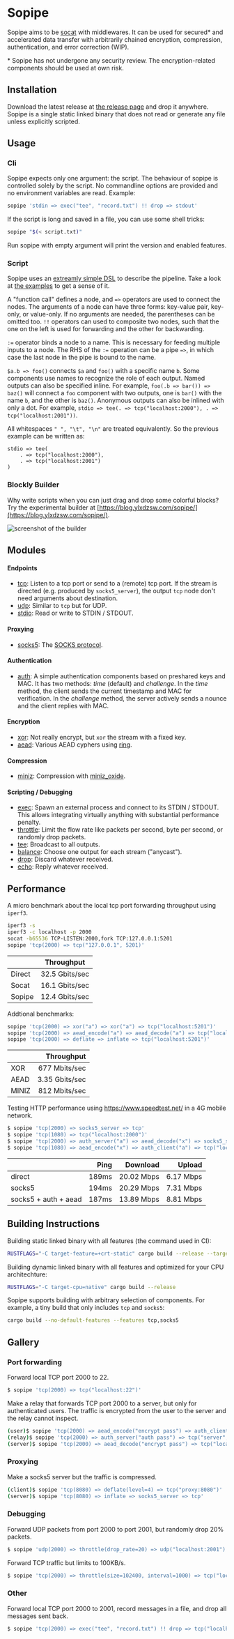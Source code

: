 Sopipe
======

Sopipe aims to be [socat] with middlewares. It can be used for secured* and accelerated data transfer with arbitrarily
chained encryption, compression, authentication, and error correction (WIP).

\* Sopipe has not undergone any security review. The encryption-related components should be used at own risk.

[socat]: http://www.dest-unreach.org/socat/

## Installation

Download the latest release at [the release page](https://github.com/ylxdzsw/sopipe/releases) and drop it anywhere.
Sopipe is a single static linked binary that does not read or generate any file unless explicitly scripted.

## Usage

### Cli

Sopipe expects only one argument: the script. The behaviour of sopipe is controlled solely by the script. No commandline
options are provided and no environment variables are read. Example:

```sh
sopipe 'stdin => exec("tee", "record.txt") !! drop => stdout'
```

If the script is long and saved in a file, you can use some shell tricks:

```sh
sopipe "$(< script.txt)"
```

Run sopipe with empty argument will print the version and enabled features.

### Script

Sopipe uses an [extreamly simple DSL](https://github.com/ylxdzsw/sopipe/blob/master/src/script.pest) to describe the
pipeline. Take a look at [the examples](https://github.com/ylxdzsw/sopipe#gallery) to get a sense of it.

A "function call" defines a node, and `=>` operators are used to connect the nodes. The arguments of a node can have
three forms: key-value pair, key-only, or value-only. If no arguments are needed, the parentheses can be omitted too.
`!!` operators can used to composite two nodes, such that the one on the left is used for forwarding and the other for
backwarding.

`:=` operator binds a node to a name. This is necessary for feeding multiple inputs to a node. The RHS of the `:=`
operation can be a pipe `=>`, in which case the last node in the pipe is bound to the name.

`$a.b => foo()` connects `$a` and `foo()` with a specific name `b`. Some components use names to recognize the role of
each output. Named outputs can also be specified inline. For example, `foo(.b => bar()) => baz()` will connect a `foo`
component with two outputs, one is `bar()` with the name `b`, and the other is `baz()`. Anonymous outputs can also be
inlined with only a dot. For example, `stdio => tee(. => tcp("localhost:2000"), . => tcp("localhost:2001"))`.

All whitespaces `" ", "\t", "\n"` are treated equivalently. So the previous example can be written as:

```
stdio => tee(
    . => tcp("localhost:2000"),
    . => tcp("localhost:2001")
)
```

### Blockly Builder

Why write scripts when you can just drag and drop some colorful blocks? Try the experimental builder at
[https://blog.ylxdzsw.com/sopipe/](https://blog.ylxdzsw.com/sopipe/).

![screenshot of the builder](builder/public/screenshot.png)

## Modules

#### Endpoints

- [tcp]: Listen to a tcp port or send to a (remote) tcp port. If the stream is directed (e.g. produced by
  `socks5_server`), the output `tcp` node don't need arguments about destination.
- [udp]: Similar to `tcp` but for UDP.
- [stdio]: Read or write to STDIN / STDOUT.

[tcp]: https://github.com/ylxdzsw/sopipe/tree/master/components/tcp
[udp]: https://github.com/ylxdzsw/sopipe/tree/master/components/udp
[stdio]: https://github.com/ylxdzsw/sopipe/tree/master/components/stdio

#### Proxying

- [socks5]: The [SOCKS protocol](https://tools.ietf.org/html/rfc1928).

[socks5]: https://github.com/ylxdzsw/sopipe/tree/master/components/socks5

#### Authentication

- [auth]: A simple authentication components based on preshared keys and MAC. It has two methods: *time* (default) and
  *challenge*. In the *time* method, the client sends the current timestamp and MAC for verification. In the *challenge*
  method, the server actively sends a nounce and the client replies with MAC.

[auth]: https://github.com/ylxdzsw/sopipe/tree/master/components/auth

#### Encryption

- [xor]: Not really encrypt, but `xor` the stream with a fixed key.
- [aead]: Various AEAD cyphers using [ring].

[xor]: https://github.com/ylxdzsw/sopipe/tree/master/components/xor
[aead]: https://github.com/ylxdzsw/sopipe/tree/master/components/aead
[ring]: https://github.com/briansmith/ring

#### Compression

- [miniz]: Compression with [miniz_oxide].

[miniz]: https://github.com/ylxdzsw/sopipe/tree/master/components/miniz
[miniz_oxide]: https://github.com/Frommi/miniz_oxide

#### Scripting / Debugging

- [exec]: Spawn an external process and connect to its STDIN / STDOUT. This allows integrating virtually anything with
  substantial performance penalty.
- [throttle]: Limit the flow rate like packets per second, byte per second, or randomly drop packets.
- [tee]: Broadcast to all outputs.
- [balance]: Choose one output for each stream ("anycast").
- [drop]: Discard whatever received.
- [echo]: Reply whatever received.

[exec]: https://github.com/ylxdzsw/sopipe/tree/master/components/exec
[throttle]: https://github.com/ylxdzsw/sopipe/tree/master/components/throttle
[tee]: https://github.com/ylxdzsw/sopipe/tree/master/components/tee
[balance]: https://github.com/ylxdzsw/sopipe/tree/master/components/balance
[drop]: https://github.com/ylxdzsw/sopipe/tree/master/components/drop
[echo]: https://github.com/ylxdzsw/sopipe/tree/master/components/echo

## Performance

A micro benchmark about the local tcp port forwarding throughput using `iperf3`.

```sh
iperf3 -s
iperf3 -c localhost -p 2000
socat -b65536 TCP-LISTEN:2000,fork TCP:127.0.0.1:5201
sopipe 'tcp(2000) => tcp("127.0.0.1", 5201)'
```

|        |   Throughput   |
| ------ | -------------- |
| Direct | 32.5 Gbits/sec |
| Socat  | 16.1 Gbits/sec |
| Sopipe | 12.4 Gbits/sec |

Addtional benchmarks:

```sh
sopipe 'tcp(2000) => xor("a") => xor("a") => tcp("localhost:5201")'
sopipe 'tcp(2000) => aead_encode("a") => aead_decode("a") => tcp("localhost:5201")'
sopipe 'tcp(2000) => deflate => inflate => tcp("localhost:5201")'
```

|       |   Throughput   |
| ----- | -------------: |
| XOR   |  677 Mbits/sec |
| AEAD  | 3.35 Gbits/sec |
| MINIZ |  812 Mbits/sec |

Testing HTTP performance using https://www.speedtest.net/ in a 4G mobile network.

```sh
$ sopipe 'tcp(2000) => socks5_server => tcp'
$ sopipe 'tcp(1080) => tcp("localhost:2000")'
$ sopipe 'tcp(2000) => auth_server("a") => aead_decode("x") => socks5_server => tcp'
$ sopipe 'tcp(1080) => aead_encode("x") => auth_client("a") => tcp("localhost:2000")'
```

|                      | Ping  |  Download  |  Upload   |
| -------------------- | ----: | ---------: | --------: |
| direct               | 189ms | 20.02 Mbps | 6.17 Mbps |
| socks5               | 194ms | 20.29 Mbps | 7.31 Mbps |
| socks5 + auth + aead | 187ms | 13.89 Mbps | 8.81 Mbps |

## Building Instructions

Building static linked binary with all features (the command used in CI):

```sh
RUSTFLAGS="-C target-feature=+crt-static" cargo build --release --target x86_64-unknown-linux-gnu
```

Building dynamic linked binary with all features and optimized for your CPU architechture:

```sh
RUSTFLAGS="-C target-cpu=native" cargo build --release
```

Sopipe supports building with arbitrary selection of components. For example, a tiny build that only includes `tcp` and
`socks5`:

```sh
cargo build --no-default-features --features tcp,socks5
```

## Gallery

### Port forwarding

Forward local TCP port 2000 to 22.

```sh
$ sopipe 'tcp(2000) => tcp("localhost:22")'
```

Make a relay that forwards TCP port 2000 to a server, but only for authenticated users. The traffic is encrypted from
the user to the server and the relay cannot inspect.

```sh
(user)$ sopipe 'tcp(2000) => aead_encode("encrypt pass") => auth_client("auth pass") => tcp("relay", 2000)'
(relay)$ sopipe 'tcp(2000) => auth_server("auth pass") => tcp("server", 2000)'
(server)$ sopipe 'tcp(2000) => aead_decode("encrypt pass") => tcp("localhost:22")'
```

### Proxying

Make a socks5 server but the traffic is compressed.

```sh
(client)$ sopipe 'tcp(8080) => deflate(level=4) => tcp("proxy:8080")'
(server)$ sopipe 'tcp(8080) => inflate => socks5_server => tcp'
```

### Debugging

Forward UDP packets from port 2000 to port 2001, but randomly drop 20% packets.

```sh
$ sopipe 'udp(2000) => throttle(drop_rate=20) => udp("localhost:2001")'
```

Forward TCP traffic but limits to 100KB/s.

```sh
$ sopipe 'tcp(2000) => throttle(size=102400, interval=1000) => tcp("localhost:2001")'
```

### Other

Forward local TCP port 2000 to 2001, record messages in a file, and drop all messages sent back.

```sh
$ sopipe 'tcp(2000) => exec("tee", "record.txt") !! drop => tcp("localhost:2001")'
```
